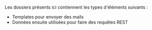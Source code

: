 Les dossiers présents ici contiennent les types d'éléments suivants :
- Templates pour envoyer des mails
- Données ensuite utilisées pour faire des requêtes REST